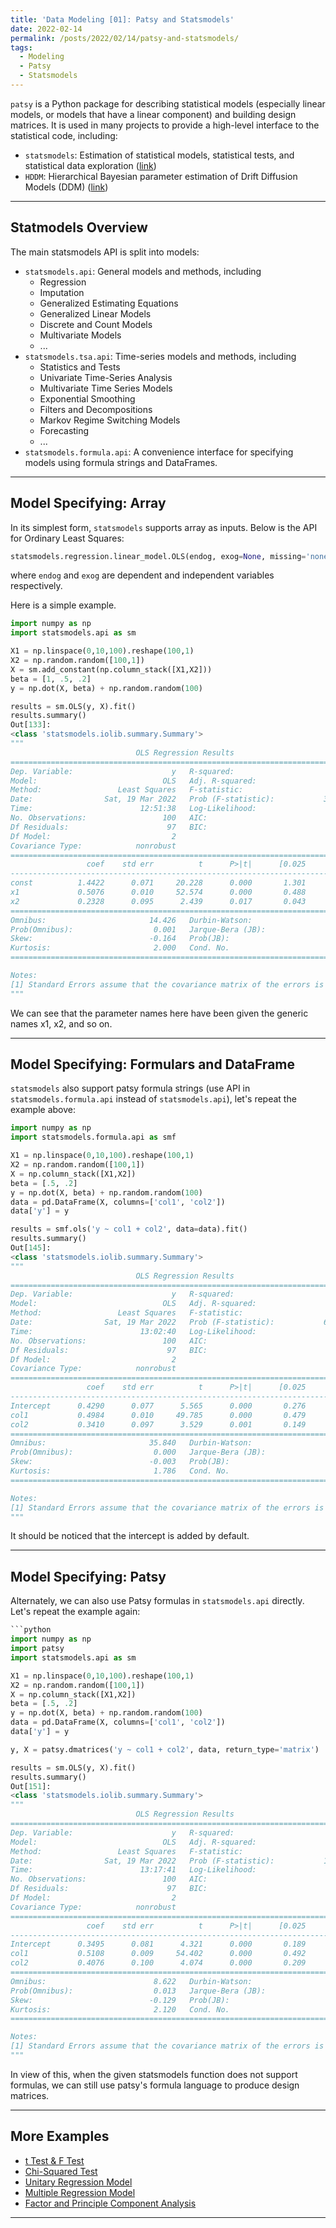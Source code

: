```yaml
---
title: 'Data Modeling [01]: Patsy and Statsmodels'
date: 2022-02-14
permalink: /posts/2022/02/14/patsy-and-statsmodels/
tags:
  - Modeling
  - Patsy
  - Statsmodels
---
```


`patsy` is a Python package for describing statistical models (especially linear models, or models that have a linear component) and building design matrices. It is used in many projects to provide a high-level interface to the statistical code, including: 
- `statsmodels`: Estimation of statistical models, statistical tests, and statistical data exploration ([link](https://www.statsmodels.org/devel/index.html)) 
- `HDDM`: Hierarchical Bayesian parameter estimation of Drift Diffusion Models (DDM) ([link](http://ski.clps.brown.edu/hddm_docs/index.html))

---
## Statmodels Overview
The main statsmodels API is split into models:
- `statsmodels.api`: General models and methods, including
  - Regression
  - Imputation
  - Generalized Estimating Equations
  - Generalized Linear Models
  - Discrete and Count Models
  - Multivariate Models
  - ... 
- `statsmodels.tsa.api`: Time-series models and methods, including
  - Statistics and Tests
  - Univariate Time-Series Analysis
  - Multivariate Time Series Models
  - Exponential Smoothing
  - Filters and Decompositions
  - Markov Regime Switching Models
  - Forecasting
  - ...
- `statsmodels.formula.api`: A convenience interface for specifying models using formula strings and DataFrames. 

---
## Model Specifying: Array
In its simplest form, `statsmodels` supports array as inputs. Below is the API for Ordinary Least Squares:
```python
statsmodels.regression.linear_model.OLS(endog, exog=None, missing='none', hasconst=None, **kwargs)
```
where `endog` and `exog` are dependent and independent variables respectively.

Here is a simple example.
```python
import numpy as np
import statsmodels.api as sm

X1 = np.linspace(0,10,100).reshape(100,1)
X2 = np.random.random([100,1])
X = sm.add_constant(np.column_stack([X1,X2]))
beta = [1, .5, .2]
y = np.dot(X, beta) + np.random.random(100)

results = sm.OLS(y, X).fit()
results.summary()
Out[133]: 
<class 'statsmodels.iolib.summary.Summary'>
"""
                            OLS Regression Results                            
==============================================================================
Dep. Variable:                      y   R-squared:                       0.966
Model:                            OLS   Adj. R-squared:                  0.966
Method:                 Least Squares   F-statistic:                     1398.
Date:                Sat, 19 Mar 2022   Prob (F-statistic):           3.05e-72
Time:                        12:51:38   Log-Likelihood:                -13.431
No. Observations:                 100   AIC:                             32.86
Df Residuals:                      97   BIC:                             40.68
Df Model:                           2                                         
Covariance Type:            nonrobust                                         
==============================================================================
                 coef    std err          t      P>|t|      [0.025      0.975]
------------------------------------------------------------------------------
const          1.4422      0.071     20.228      0.000       1.301       1.584
x1             0.5076      0.010     52.574      0.000       0.488       0.527
x2             0.2328      0.095      2.439      0.017       0.043       0.422
==============================================================================
Omnibus:                       14.426   Durbin-Watson:                   2.092
Prob(Omnibus):                  0.001   Jarque-Bera (JB):                4.610
Skew:                          -0.164   Prob(JB):                       0.0998
Kurtosis:                       2.000   Cond. No.                         22.7
==============================================================================

Notes:
[1] Standard Errors assume that the covariance matrix of the errors is correctly specified.
"""
```
We can see that the parameter names here have been given the generic names x1, x2, and so on.

---
## Model Specifying: Formulars and DataFrame
`statsmodels` also support patsy formula strings (use API in `statsmodels.formula.api` instead of `statsmodels.api`), let's repeat the example above:
```python
import numpy as np
import statsmodels.formula.api as smf

X1 = np.linspace(0,10,100).reshape(100,1)
X2 = np.random.random([100,1])
X = np.column_stack([X1,X2])
beta = [.5, .2]
y = np.dot(X, beta) + np.random.random(100)
data = pd.DataFrame(X, columns=['col1', 'col2'])
data['y'] = y

results = smf.ols('y ~ col1 + col2', data=data).fit()
results.summary()
Out[145]: 
<class 'statsmodels.iolib.summary.Summary'>
"""
                            OLS Regression Results                            
==============================================================================
Dep. Variable:                      y   R-squared:                       0.963
Model:                            OLS   Adj. R-squared:                  0.962
Method:                 Least Squares   F-statistic:                     1247.
Date:                Sat, 19 Mar 2022   Prob (F-statistic):           6.27e-70
Time:                        13:02:40   Log-Likelihood:                -17.237
No. Observations:                 100   AIC:                             40.47
Df Residuals:                      97   BIC:                             48.29
Df Model:                           2                                         
Covariance Type:            nonrobust                                         
==============================================================================
                 coef    std err          t      P>|t|      [0.025      0.975]
------------------------------------------------------------------------------
Intercept      0.4290      0.077      5.565      0.000       0.276       0.582
col1           0.4984      0.010     49.785      0.000       0.479       0.518
col2           0.3410      0.097      3.529      0.001       0.149       0.533
==============================================================================
Omnibus:                       35.840   Durbin-Watson:                   2.154
Prob(Omnibus):                  0.000   Jarque-Bera (JB):                6.139
Skew:                          -0.003   Prob(JB):                       0.0464
Kurtosis:                       1.786   Cond. No.                         22.8
==============================================================================

Notes:
[1] Standard Errors assume that the covariance matrix of the errors is correctly specified.
"""
```
It should be noticed that the intercept is added by default.

---
## Model Specifying: Patsy 
Alternately, we can also use Patsy formulas in `statsmodels.api` directly. Let's repeat the example again:
```python
```python
import numpy as np
import patsy
import statsmodels.api as sm

X1 = np.linspace(0,10,100).reshape(100,1)
X2 = np.random.random([100,1])
X = np.column_stack([X1,X2])
beta = [.5, .2]
y = np.dot(X, beta) + np.random.random(100)
data = pd.DataFrame(X, columns=['col1', 'col2'])
data['y'] = y

y, X = patsy.dmatrices('y ~ col1 + col2', data, return_type='matrix')

results = sm.OLS(y, X).fit()
results.summary()
Out[151]: 
<class 'statsmodels.iolib.summary.Summary'>
"""
                            OLS Regression Results                            
==============================================================================
Dep. Variable:                      y   R-squared:                       0.968
Model:                            OLS   Adj. R-squared:                  0.968
Method:                 Least Squares   F-statistic:                     1485.
Date:                Sat, 19 Mar 2022   Prob (F-statistic):           1.78e-73
Time:                        13:17:41   Log-Likelihood:                -9.9079
No. Observations:                 100   AIC:                             25.82
Df Residuals:                      97   BIC:                             33.63
Df Model:                           2                                         
Covariance Type:            nonrobust                                         
==============================================================================
                 coef    std err          t      P>|t|      [0.025      0.975]
------------------------------------------------------------------------------
Intercept      0.3495      0.081      4.321      0.000       0.189       0.510
col1           0.5108      0.009     54.402      0.000       0.492       0.529
col2           0.4076      0.100      4.074      0.000       0.209       0.606
==============================================================================
Omnibus:                        8.622   Durbin-Watson:                   1.969
Prob(Omnibus):                  0.013   Jarque-Bera (JB):                3.501
Skew:                          -0.129   Prob(JB):                        0.174
Kurtosis:                       2.120   Cond. No.                         26.1
==============================================================================

Notes:
[1] Standard Errors assume that the covariance matrix of the errors is correctly specified.
"""
```

In view of this, when the given statsmodels function does not support formulas, we can still use patsy's formula language to produce design matrices. 

---
## More Examples
- [t Test & F Test](https://c-huang-tty.github.io/posts/2021/01/18/statistics-python-t-F-test/)
- [Chi-Squared Test](https://c-huang-tty.github.io/posts/2021/01/19/statistics-chi-squared-test/)
- [Unitary Regression Model](https://c-huang-tty.github.io/posts/2021/01/27/unitary-regression-model/)
- [Multiple Regression Model](https://c-huang-tty.github.io/posts/2021/01/28/multiple-regression-model/)
- [Factor and Principle Component Analysis](https://c-huang-tty.github.io/posts/2021/01/29/factor-principle-component-analysis/)

---
